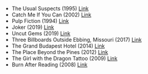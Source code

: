 - The Usual Suspects (1995) [Link](https://www.imdb.com/title/tt0114814/)
- Catch Me If You Can (2002) [Link](https://www.imdb.com/title/tt0264464/)
- Pulp Fiction (1994) [Link](https://www.imdb.com/title/tt0110912/)
- Joker (2019) [Link](https://www.imdb.com/title/tt7286456/)
- Uncut Gems (2019) [Link](https://www.imdb.com/title/tt5727208/)
- Three Billboards Outside Ebbing, Missouri (2017) [Link](https://www.imdb.com/title/tt5027774/)
- The Grand Budapest Hotel (2014) [Link](https://www.imdb.com/title/tt2278388/)
- The Place Beyond the Pines (2012) [Link](https://www.imdb.com/title/tt1817273/)
- The Girl with the Dragon Tattoo (2009) [Link](https://www.imdb.com/title/tt1132620/)
- Burn After Reading (2008) [Link](https://www.imdb.com/title/tt0887883/)
